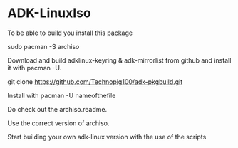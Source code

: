 # ADK-LinuxIso

To be able to build you install this package

sudo pacman -S archiso

Download and build adklinux-keyring & adk-mirrorlist from github and install it with pacman -U.

git clone https://github.com/Technopig100/adk-pkgbuild.git

Install with pacman -U nameofthefile

Do check out the archiso.readme.

Use the correct version of archiso.

Start building your own adk-linux version with the use of the scripts
